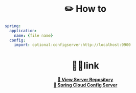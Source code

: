 <div align="center"><h1>✏️ How to</h1></div>

```yaml
spring:
  application:
    name: {file name}
  config:
    import: optional:configserver:http://localhost:9900
```

<div align="center"><h1>🤚🏻link</h1></div>
<div align="center"><a href="https://github.com/PARKPARKWOO/Baeker-MSA"><b>🔗 View Server Repository</b></a></div>
<div align="center"><a href="https://github.com/choideakook/BK_Cloud_Config_Server"><b>🔗 Spring Cloud Config Server</b></a></div>
